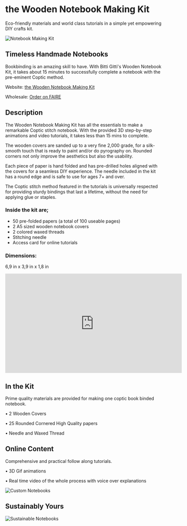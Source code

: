 # the Wooden Notebook Making Kit

Eco-friendly materials and world class tutorials in a simple yet empowering DIY crafts kit.

![Notebook Making Kit](https://uploads-ssl.webflow.com/577fb500e970a606264913c7/60618a9fdb9ddc06729644d0_Notebook-1.jpg)

## Timeless Handmade Notebooks

Bookbinding is an amazing skill to have. With Bitti Gitti's Wooden Notebook Kit, it takes about 15 minutes to successfully complete a notebook with the pre-eminent Coptic method.

Website: [the Wooden Notebook Making Kit](https://www.bitti-gitti.com/wholesale/the-wooden-notebook-kit)

Wholesale: [Order on FAIRE](https://www.faire.com/product/p_9za38vcjbo)

## Description

<CopyInfoBox>
The Wooden Notebook Making Kit has all the essentials to make a remarkable Coptic stitch notebook. With the provided 3D step-by-step animations and video tutorials, it takes less than 15 mins to complete.

The wooden covers are sanded up to a very fine 2,000 grade, for a silk-smooth touch that is ready to paint and/or do pyrography on. Rounded corners not only improve the aesthetics but also the usability.

Each piece of paper is hand folded and has pre-drilled holes aligned with the covers for a seamless DIY experience. The needle included in the kit has a round edge and is safe to use for ages 7+ and over.

The Coptic stitch method featured in the tutorials is universally respected for providing sturdy bindings that last a lifetime, without the need for applying glue or staples.

### Inside the kit are;

* 50 pre-folded papers (a total of 100 useable pages)
* 2 A5 sized wooden notebook covers
* 2 colored waxed threads
* Stitching needle
* Access card for online tutorials
</CopyInfoBox>

### Dimensions:

6,9 in x 3,9 in x 1,8 in

<iframe width="560" height="315" src="https://www.youtube-nocookie.com/embed/xXjgxOP-egg?controls=0" title="YouTube video player" frameborder="0" allow="accelerometer; autoplay; clipboard-write; encrypted-media; gyroscope; picture-in-picture; web-share" allowfullscreen></iframe>

## In the Kit

Prime quality materials are provided for making one coptic book binded notebook.

• 2 Wooden Covers

• 25 Rounded Cornered High Quality papers

• Needle and Waxed Thread

## Online Content

Comprehensive and practical follow along tutorials.

• 3D Gif animations

• Real time video of the whole process with voice over explanations

![Custom Notebooks](https://uploads-ssl.webflow.com/577fb500e970a606264913c7/5e9b742a05bf3aebe0148fbb_Custom-cover.jpg)

## Sustainably Yours

![Sustainable Notebooks](https://uploads-ssl.webflow.com/577fb500e970a606264913c7/5e9b7d4738205aff48d0ab2c_Custom-art.jpg)